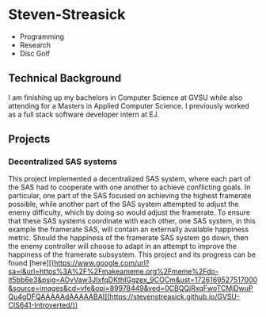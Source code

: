 # Steven-Streasick
- Programming
- Research
- Disc Golf

## Technical Background
I am finishing up my bachelors in Computer Science at GVSU while also attending for a Masters in Applied Computer Science. I previously worked as a full stack software developer intern at EJ. 

## Projects
### Decentralized SAS systems
This project implemented a decentralized SAS system, where each part of the SAS had to cooperate with one another to achieve conflicting goals. In particular, one part of the SAS focused on achieving the highest framerate possible, while another part of the SAS system attempted to adjust the enemy difficulty, which by doing so would adjust the framerate. To ensure that these SAS systems coordinate with each other, one SAS system, in this example the framerate SAS, will contain an externally available happiness metric. Should the happiness of the framerate SAS system go down, then the enemy controller will choose to adapt in an attempt to improve the happiness of the framerate subsystem.
This project and its progress can be found [here][(https://www.google.com/url?sa=i&url=https%3A%2F%2Fmakeameme.org%2Fmeme%2Fdo-it5bb6e3&psig=AOvVaw3JIxfqDKthIGgzex_9COCm&ust=1726169527517000&source=images&cd=vfe&opi=89978449&ved=0CBQQjRxqFwoTCMjDwuPQu4gDFQAAAAAdAAAAABAI](https://stevenstreasick.github.io/GVSU-CIS641-Introverted/))
